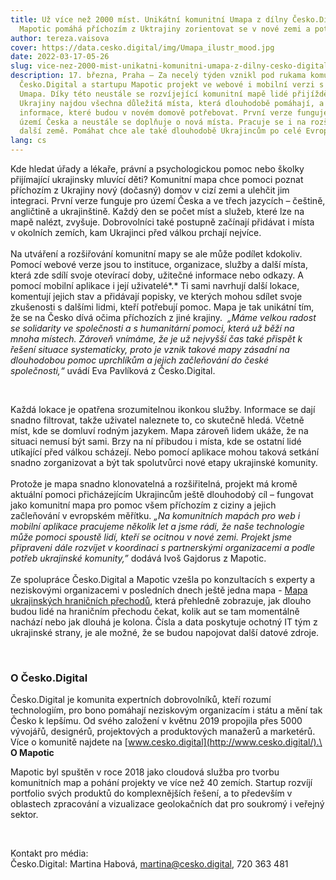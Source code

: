 ```yaml
---
title: Už více než 2000 míst. Unikátní komunitní Umapa z dílny Česko.Digital a
  Mapotic pomáhá příchozím z Uktrajiny zorientovat se v nové zemi a potkávat se
author: tereza.vaisova
cover: https://data.cesko.digital/img/Umapa_ilustr_mood.jpg
date: 2022-03-17-05-26
slug: vice-nez-2000-mist-unikatni-komunitni-umapa-z-dilny-cesko-digital-a-mapotic-pomaha-prichozim-z-ukrajiny
description: 17. března, Praha – Za necelý týden vznikl pod rukama komunity
  Česko.Digital a startupu Mapotic projekt ve webové i mobilní verzi s názvem
  Umapa. Díky této neustále se rozvíjející komunitní mapě lidé přijíždějící z
  Ukrajiny najdou všechna důležitá místa, která dlouhodobě pomáhají, a
  informace, které budou v novém domově potřebovat. První verze funguje pro
  území Česka a neustále se doplňuje o nová místa. Pracuje se i na rozšíření o
  další země. Pomáhat chce ale také dlouhodobě Ukrajincům po celé Evropě.
lang: cs
---
```

Kde hledat úřady a lékaře, právní a psychologickou pomoc nebo školky přijímající ukrajinsky mluvící děti? Komunitní mapa chce pomoci poznat příchozím z Ukrajiny nový (dočasný) domov v cizí zemi a ulehčit jim integraci. První verze funguje pro území Česka a ve třech jazycích – češtině, angličtině a ukrajinštině. Každý den se počet míst a služeb, které lze na mapě nalézt, zvyšuje. Dobrovolníci také postupně začínají přidávat i místa v okolních zemích, kam Ukrajinci před válkou prchají nejvíce. \
\
Na utváření a rozšiřování komunitní mapy se ale může podílet kdokoliv. Pomocí webové verze jsou to instituce, organizace, služby a další místa, která zde sdílí svoje otevírací doby, užitečné informace nebo odkazy. A pomocí mobilní aplikace i její uživatelé*.* Ti sami navrhují další lokace, komentují jejich stav a přidávají popisky, ve kterých mohou sdílet svoje zkušenosti s dalšími lidmi, kteří potřebují pomoc. Mapa je tak unikátní tím, že se na Česko dívá očima příchozích z jiné krajiny.  *„Máme velkou radost se solidarity ve společnosti a s humanitární pomoci, která už běží na mnoha místech. Zároveň vnímáme, že je už nejvyšší čas také přispět k řešení situace systematicky, proto je vznik takové mapy zásadní na dlouhodobou pomoc uprchlíkům a jejich začleňování do české společnosti,“* uvádí Eva Pavlíková z Česko.Digital. 

 

Každá lokace je opatřena srozumitelnou ikonkou služby. Informace se dají snadno filtrovat, takže uživatel naleznete to, co skutečně hledá. Včetně míst, kde se domluví rodným jazykem. Mapa zároveň lidem ukáže, že na situaci nemusí být sami. Brzy na ní přibudou i místa, kde se ostatní lidé utíkající před válkou scházejí. Nebo pomocí aplikace mohou taková setkání snadno zorganizovat a být tak spolutvůrci nové etapy ukrajinské komunity.\
\
Protože je mapa snadno klonovatelná a rozšiřitelná, projekt má kromě aktuální pomoci přicházejícím Ukrajincům ještě dlouhodobý cíl – fungovat jako komunitní mapa pro pomoc všem příchozím z ciziny a jejich začleňování v evropském měřítku. *„Na komunitních mapách pro web i mobilní aplikace pracujeme několik let a jsme rádi, že naše technologie může pomoci spoustě lidí, kteří se ocitnou v nové zemi. Projekt jsme připraveni dále rozvíjet v koordinaci s partnerskými organizacemi a podle potřeb ukrajinské komunity,”* dodává Ivoš Gajdorus z Mapotic.  \
\
Ze spolupráce Česko.Digital a Mapotic vzešla po konzultacích s experty a neziskovými organizacemi v posledních dnech ještě jedna mapa - [Mapa ukrajinských hraničních přechodů](https://www.mapotic.com/ukraine-border-crossings), která přehledně zobrazuje, jak dlouho budou lidé na hraničním přechodu čekat, kolik aut se tam momentálně nachází nebo jak dlouhá je kolona. Čísla a data poskytuje ochotný IT tým z ukrajinské strany, je ale možné, že se budou napojovat další datové zdroje.

<br>

### **O Česko.Digital**

Česko.Digital je komunita expertních dobrovolníků, kteří rozumí technologiím, pro bono pomáhají neziskovým organizacím i státu a mění tak Česko k lepšímu. Od svého založení v květnu 2019 propojila přes 5000 vývojářů, designérů, projektových a produktových manažerů a marketérů. Více o komunitě najdete na [www.cesko.digital](http://www.cesko.digital/).\
\
**O Mapotic**

Mapotic byl spuštěn v roce 2018 jako cloudová služba pro tvorbu komunitních map a pohání projekty ve více než 40 zemích. Startup rozvíjí portfolio svých produktů do komplexnějších řešení, a to především v oblastech zpracování a vizualizace geolokačních dat pro soukromý i veřejný sektor.

 

Kontakt pro média:\
Česko.Digital: Martina Habová, <martina@cesko.digital>, 720 363 481